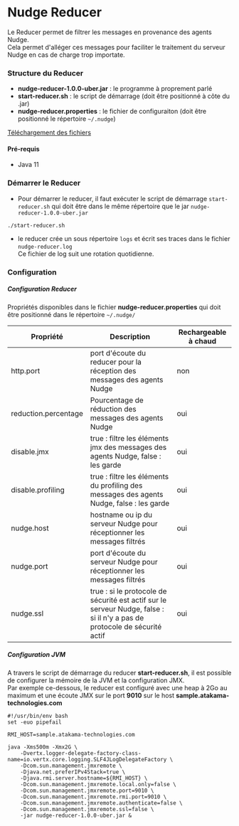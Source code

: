 # Nudge Reducer

Le Reducer permet de filtrer les messages en provenance des agents Nudge.  
Cela permet d'alléger ces messages pour faciliter le traitement du serveur Nudge en cas de charge trop importate.


### Structure du Reducer

- **nudge-reducer-1.0.0-uber.jar** : le programme à proprement parlé 
- **start-reducer.sh** : le script de démarrage (doit être positionné à côte du .jar)
- **nudge-reducer.properties** : le fichier de configuraiton (doit être positionné le répertoire `~/.nudge`)

[Téléchargement des fichiers](https://github.com/atakama/nudge-reducer-doc/releases) 

#### Pré-requis

- Java 11


### Démarrer le Reducer

- Pour démarrer le reducer, il faut exécuter le script de démarrage `start-reducer.sh` qui doit être dans le même 
répertoire que le jar `nudge-reducer-1.0.0-uber.jar`  

``` 
./start-reducer.sh
``` 

- le reducer crée un sous répertoire `logs` et écrit ses traces dans le fichier `nudge-reducer.log`  
Ce fichier de log suit une rotation quotidienne.  


### Configuration
##### Configuration Reducer
Propriétés disponibles dans le fichier **nudge-reducer.properties** qui doit être positionné dans le répertoire `~/.nudge/`

| Propriété | Description | Rechargeable à chaud |
| ----------- | ----------- | ----------- |
| http.port | port d'écoute du reducer pour la réception des messages des agents Nudge | non |
| reduction.percentage | Pourcentage de réduction des messages des agents Nudge | oui |
| disable.jmx | true : filtre les éléments jmx des messages des agents Nudge, false : les garde | oui |
| disable.profiling | true : filtre les éléments du profiling des messages des agents Nudge, false : les garde | oui |
| nudge.host | hostname ou ip du serveur Nudge pour réceptionner les messages filtrés | oui |
| nudge.port | port d'écoute du serveur Nudge pour réceptionner les messages filtrés | oui |
| nudge.ssl | true : si le protocole de sécurité est actif sur le serveur Nudge, false : si il n'y a pas de protocole de sécurité actif | oui |


##### Configuration JVM
A travers le script de démarrage du reducer **start-reducer.sh**, il est possible de configurer la mémoire de la JVM et la configuration JMX.  
Par exemple ce-dessous, le reducer est configuré avec une heap à 2Go au maximum et une écoute JMX sur le port **9010** sur le host **sample.atakama-technologies.com**
```$bash
#!/usr/bin/env bash
set -euo pipefail

RMI_HOST=sample.atakama-technologies.com

java -Xms500m -Xmx2G \
	-Dvertx.logger-delegate-factory-class-name=io.vertx.core.logging.SLF4JLogDelegateFactory \
	-Dcom.sun.management.jmxremote \
	-Djava.net.preferIPv4Stack=true \
	-Djava.rmi.server.hostname=${RMI_HOST} \
	-Dcom.sun.management.jmxremote.local.only=false \
	-Dcom.sun.management.jmxremote.port=9010 \
	-Dcom.sun.management.jmxremote.rmi.port=9010 \
	-Dcom.sun.management.jmxremote.authenticate=false \
	-Dcom.sun.management.jmxremote.ssl=false \
	-jar nudge-reducer-1.0.0-uber.jar &

```



